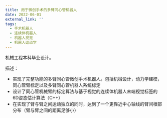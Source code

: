 ```yaml
---
title: 用于微创手术的多臂同心管机器人
date: 2022-06-01
external_link: ''
tags:
  - 手术机器人
  - 连续体机器人
  - 机器人视觉
  - 机器人运动学
---
```


机械工程本科毕业设计。

描述：
  - 实现了完整功能的多臂同心管微创手术机器人。包括机械设计，动力学建模，同心管臂标定以及多臂同心管机器人系统标定
  - 设计了同心管机械臂的标定算法与基于视觉的连续体机器人末端视觉标签的6D姿态估计算法（C++）
  - 在实现了臂与臂之间运动独立的同时，达到了一个更靠近中心轴线的臂间根部分布（臂与臂之间的距离足够小）

<!--more-->
